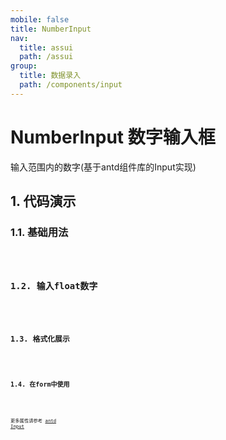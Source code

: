 ```yaml
---
mobile: false
title: NumberInput
nav:
  title: assui
  path: /assui
group:
  title: 数据录入
  path: /components/input
---
```

# NumberInput 数字输入框

输入范围内的数字(基于antd组件库的Input实现)
## 1. 代码演示

### 1.1. 基础用法

<code hideActions='["CSB", "EXTERNAL"]' src="./demo/base.jsx" />

### 1.2. 输入float数字

<code hideActions='["CSB", "EXTERNAL"]' src="./demo/float.jsx" />

### 1.3. 格式化展示

<code hideActions='["CSB", "EXTERNAL"]' src="./demo/formatter.jsx" />


### 1.4. 在form中使用

<code hideActions='["CSB", "EXTERNAL"]' src="./demo/form.jsx" />


 更多属性请参考 [antd Input](https://ant.design/components/input-cn/)
